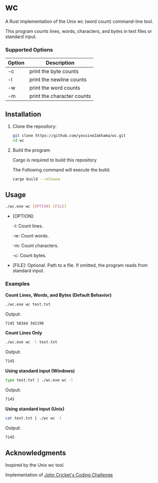 # wc

A Rust implementation of the Unix wc (word count) command-line tool. 

This program counts lines, words, characters, and bytes in text files or standard input.

### Supported Options

| Option | Description                |
|--------|----------------------------|
|   -c   | print the byte counts      |
|   -l   | print the newline counts   |
|   -w   | print the word counts      |
|   -m   | print the character counts |


## Installation

1. Clone the repository:

    ```sh
    git clone https://github.com/yassineZakhama/wc.git
    cd wc
    ```

2. Build the program

    Cargo is required to build this repository

    The Following command will execute the build:

    ```sh
    cargo build --release
    ```

## Usage

```sh
./wc.exe wc [OPTION] [FILE]
```

- [OPTION]:

    -l: Count lines.

    -w: Count words.

    -m: Count characters.

    -c: Count bytes.

- [FILE]: Optional. Path to a file. If omitted, the program reads from standard input.

### Examples

<b>Count Lines, Words, and Bytes (Default Behavior)</b>

```sh
./wc.exe wc test.txt
```

Output:

```sh
7145 58164 342190
```

<b>Count Lines Only</b>

```sh
./wc.exe wc -l test.txt
```

Output:

```sh
7145
```

<b>Using standard input (Windows)</b>

```sh
type test.txt | ./wc.exe wc -l
```

Output:

```sh
7145
```

<b>Using standard input (Unix)</b>

```sh
cat test.txt | ./wc wc -l
```

Output:

```sh
7145
```

## Acknowledgments

Inspired by the Unix wc tool.

Implementation of <a href="https://codingchallenges.fyi/challenges/challenge-wc/">John Cricket's Coding Challenge</a>